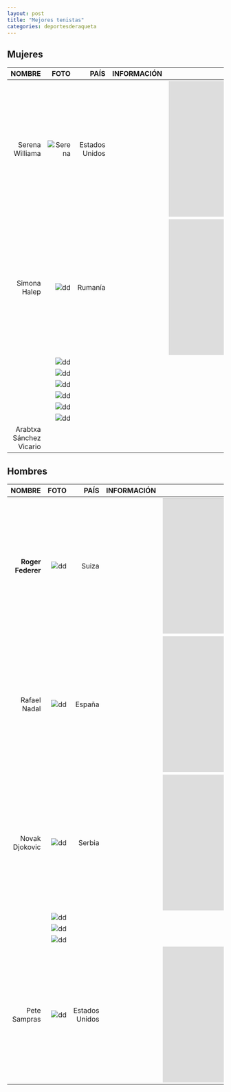 ```yaml
---
layout: post
title: "Mejores tenistas"
categories: deportesderaqueta
---
```


## Mujeres 

|NOMBRE|FOTO|PAÍS|INFORMACIÓN|VÍDEO|
|-----:|-----:|-----:|-----:|-----:|
|Serena Williama|![Serena](../images_text/tenis_serenawilliams.jpg)|Estados Unidos|[]()|<iframe width="560" height="315" src="https://www.youtube.com/embed/XhZZ5ddh3i4" frameborder="0" allow="accelerometer; autoplay; clipboard-write; encrypted-media; gyroscope; picture-in-picture" allowfullscreen></iframe>|
|Simona Halep|![dd]()|Rumanía|[]()|<iframe width="560" height="315" src="https://www.youtube.com/embed/JXjFkMvyv7M" frameborder="0" allow="accelerometer; autoplay; clipboard-write; encrypted-media; gyroscope; picture-in-picture" allowfullscreen></iframe>|
|      |![dd]()|      |[]()|      |
|      |![dd]()|      |[]()|      |
|      |![dd]()|      |[]()|      |
|      |![dd]()|      |[]()|      |
|      |![dd]()|      |[]()|      |
|      |![dd]()|      |[]()|      |
|Arabtxa Sánchez Vicario|      |      |[]()|      |

## Hombres 

|NOMBRE|FOTO|PAÍS|INFORMACIÓN|VÍDEO|
|-----:|-----:|-----:|-----:|-----:|
|**Roger Federer**|![dd]()|Suiza|[]()|<iframe width="560" height="315" src="https://www.youtube.com/embed/ysyc-T1gMQI" frameborder="0" allow="accelerometer; autoplay; clipboard-write; encrypted-media; gyroscope; picture-in-picture" allowfullscreen></iframe>|           
|Rafael Nadal|![dd]()|España|[]()|<iframe width="560" height="315" src="https://www.youtube.com/embed/9X6ulqsNRhI" frameborder="0" allow="accelerometer; autoplay; clipboard-write; encrypted-media; gyroscope; picture-in-picture" allowfullscreen></iframe>| 
|Novak Djokovic|![dd]()|Serbia|[]()|<iframe width="560" height="315" src="https://www.youtube.com/embed/IuOv8Y4lqjg" frameborder="0" allow="accelerometer; autoplay; clipboard-write; encrypted-media; gyroscope; picture-in-picture" allowfullscreen></iframe>| 
|      |![dd]()|      |[]()|      |
|      |![dd]()|      |[]()|      |
|      |![dd]()|      |[]()|      |
|Pete Sampras|![dd]()|Estados Unidos|[]()|<iframe width="560" height="315" src="https://www.youtube.com/embed/Q30-2qAV5RM" frameborder="0" allow="accelerometer; autoplay; clipboard-write; encrypted-media; gyroscope; picture-in-picture" allowfullscreen></iframe>|

